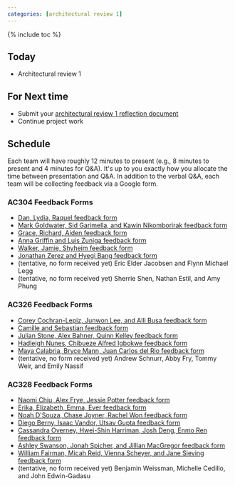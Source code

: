 ```yaml
---
categories: [architectural review 1]
---
```


{% include toc %}

## Today
* Architectural review 1

## For Next time
* Submit your [architectural review 1 reflection document](/assignments/final-project#architectural-review)
* Continue project work

## Schedule

Each team will have roughly 12 minutes to present (e.g., 8 minutes to present and 4 minutes for Q&A).  It's up to you exactly how you allocate the time between presentation and Q&A.  In addition to the verbal Q&A, each team will be collecting feedback via a Google form.

### AC304 Feedback Forms
* [Dan, Lydia, Raquel feedback form](https://goo.gl/forms/dkYFP9qiG7RTSUcu2
)
* [Mark Goldwater, Sid Garimella, and Kawin Nikomborirak feedback form](https://docs.google.com/forms/d/e/1FAIpQLSeP8qjunognQ9UfU-QyPo7EiguZrTYd-kF8Zhsun9xTNCM67Q/viewform)
* [Grace, Richard, Aiden feedback form](https://docs.google.com/forms/d/e/1FAIpQLSfdUsdjw5kboQzEZwMYyn4b3teUDZwy2pchlAYbbhkwf3aXzw/viewform)
* [Anna Griffin and Luis Zuniga feedback form](https://docs.google.com/forms/d/e/1FAIpQLSfdX-OeXf8UUThZo5Qs8QTTgffmFXCXFSpHFdVQSfd30b9bGA/viewform)
* [Walker, Jamie, Shyheim feedback form](https://docs.google.com/forms/d/e/1FAIpQLSddsMmutR1I0XXI_cuwa_JEawgN3aHFuEMC3QqtH1TUALRXOw/viewform)
* [Jonathan Zerez and Hyegi Bang feedback form](https://docs.google.com/forms/d/e/1FAIpQLSeYFfLpxBBQjB3R0cclBvXjtYRtVLgFIEx_oG4abMcU9955Ow/viewform?usp=sf_link)
* (tentative, no form received yet) Eric Elder Jacobsen	and Flynn Michael Legg
* (tentative, no form received yet) Sherrie Shen, Nathan Estil, and Amy Phung

### AC326 Feedback Forms
* [Corey Cochran-Lepiz, Junwon Lee, and Alli Busa feedback form](https://goo.gl/forms/DQoazyJ7HLdCHtda2
)
* [Camille and Sebastian feedback form](https://goo.gl/forms/IpSbLISYanOvmlT83
)
* [Julian Stone, Alex Bahner, Quinn Kelley feedback form](https://docs.google.com/forms/d/e/1FAIpQLSeWdSsOUEkjzq016IzPz580kw4WmxmT4AMNMGhtxVW3OWrzMw/viewform)
* [Hadleigh Nunes, Chibueze Alfred Igbokwe feedback form](https://docs.google.com/forms/d/e/1FAIpQLSeVY9rb8T4BZ2Ftn8fgTdalb8vWrwemudQ3FMLoueZD2u7PzQ/viewform)
* [Maya Calabria, Bryce Mann, Juan Carlos del Rio feedback form](https://docs.google.com/forms/d/e/1FAIpQLSfWvW9nsgpE_8hAvxXx7i3rVjFWJIfgSLbtNnWwiX9gpb5d0Q/viewform)
* (tentative, no form received yet) Andrew Schnurr, Abby Fry, Tommy Weir, and Emily Nassif

### AC328 Feedback Forms
* [Naomi Chiu, Alex Frye, Jessie Potter feedback form](https://goo.gl/forms/rEU2tEMtwuvn48kF2
)
* [Erika, Elizabeth, Emma, Ever feedback form](https://docs.google.com/forms/d/e/1FAIpQLScja3OfN7yq7B0eyO6Q_OXc7Se0-E63UtPWt5ZvASEfilOfcw/viewform)
* [Noah D'Souza, Chase Joyner, Rachel Won feedback form](https://docs.google.com/forms/d/e/1FAIpQLSfLAyis1eaT5RtR2FAtpTnscyx_jIaIe-AV51UjWGKi7Phd0g/viewform)
* [Diego Berny, Isaac Vandor, Utsav Gupta feedback form](https://docs.google.com/forms/d/e/1FAIpQLSeixZzMN_ejQJ0l_1VoOOcvXUiD0l4snFnRMj5qYWQ_m07JAQ/viewform)
* [Cassandra Overney, Hwei-Shin Harriman, Josh Deng, Enmo Ren feedback form](https://docs.google.com/forms/d/e/1FAIpQLScm1UHox3nxwdXD5FyODY1QFmZxmXYP_sfC3iami5cexPg0uw/viewform)
* [Ashley Swanson, Jonah Spicher, and Jillian MacGregor feedback form](https://docs.google.com/forms/d/e/1FAIpQLSdr3ZMus_JSCqR4IpBiWkanugcHBlkXSjgW5q314N_BAHmoDg/viewform)
* [William Fairman, Micah Reid, Vienna Scheyer, and Jane Sieving feedback form](https://docs.google.com/forms/d/e/1FAIpQLSeDct4IEcBc9nYkkT-H8Vs1Fw1xnwJKzOhkB5elw3-htTuWJA/viewform?usp=sf_link)
* (tentative, no form received yet) Benjamin Weissman, Michelle Cedillo, and John Edwin-Gadasu
